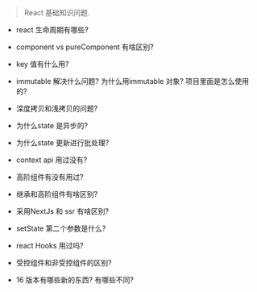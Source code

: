 >  React 基础知识问题.

* react 生命周期有哪些?

* component vs pureComponent 有啥区别?

* key 值有什么用?

* immutable 解决什么问题? 为什么用immutable 对象? 项目里面是怎么使用的?

* 深度拷贝和浅拷贝的问题?

* 为什么state 是异步的?

* 为什么state 更新进行批处理?

* context api 用过没有?

* 高阶组件有没有用过?

* 继承和高阶组件有啥区别?

* 采用NextJs 和 ssr 有啥区别?

* setState 第二个参数是什么?

* react Hooks 用过吗?

* 受控组件和非受控组件的区别?

* 16 版本有哪些新的东西? 有哪些不同?




